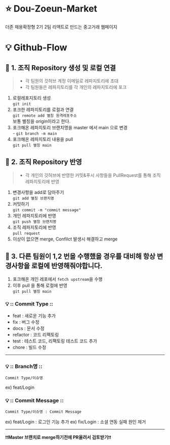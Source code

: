 # ⭐️ Dou-Zoeun-Market
더존 채용확정형 2기 2팀 리액트로 만드는 중고거래 웹페이지

# 💡 Github-Flow

## 👀 1. 조직 Repository 생성 및 로컬 연결
>- 각 팀원의 깃허브 계정 이메일로 레파지토리에 초대 
>- 각 팀원들은 레파지토리를 각 개인의 레파지토리에 포크
1. 로컬레포지토리 생성</br>```git init```
2. 포크한 레파지토리를 로컬과 연결</br>```git remote add 별칭 원격레포주소```</br>보통 별칭을 origin이라고 한다.
3. 포크해온 레파지토리 브랜치명을 master 에서 main 으로 변경</br>- ```git branch -m main```
4. 포크해온 레파지토리 내용을 pull</br>```git pull 별칭 main```
## 👀 2. 조직 Repository 반영
>- 각 개인의 깃허브에 반영한 커밋&푸시 사항들을 PullRequest를 통해 조직 레파지토리에 반영
1. 변경사항을 add로 담아주기</br>```git add 별칭 브랜치명```
2. 커밋하기 </br> ```git commit -m "commit message"```
3. 개인 레파지토리에 반영</br>```git push 별칭 브랜치명```
4. 조직 레파지토리에 반영</br>```pull request```
5. 이상이 없으면 merge, Confilct 발생시 해결하고 merge
## 👀 3. 다른 팀원이 1,2 번을 수행했을 경우를 대비해 항상 변경사항을 로컬에 반영해줘야합니다.
1. 포크해온 개인 레포에서 ```fetch upstream```을 수행
2. 이후 pull 을 통해 로컬에 반영</br> ```git pull 별칭 main```


### 💡 :: Commit Type ::

- feat : 새로운 기능 추가
- fix : 버그 수정
- docs : 문서 수정
- refactor : 코드 리팩토링
- test : 테스트 코드, 리팩토링 테스트 코드 추가
- chore : 빌드 수정

---

### 💡 :: Branch명 ::

`Commit Type/이슈명`

ex) feat/Login

### 💡 :: Commit Message ::

`Commit Type/이슈명 : Commit Message`

ex) feat/Login : 로그인 기능 추가
ex) fix/Login : 소셜 연동 실패 원인 제거

---

❗❗**Master 브랜치로 merge하기전에 PR올려서 검토받기**❗❗
